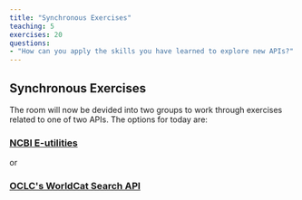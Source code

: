 ```yaml
---
title: "Synchronous Exercises"
teaching: 5
exercises: 20 
questions: 
- "How can you apply the skills you have learned to explore new APIs?"
---
```


## Synchronous Exercises 

The room will now be devided into two groups to work through exercises related to one of two APIs. The options for today are: 


### [NCBI E-utilities](https://joshuadull.github.io/APIs-for-Libraries/07-NCBI-E-Utilities/index.html)

or 

### [OCLC's WorldCat Search API](https://joshuadull.github.io/APIs-for-Libraries/08-OCLC-WorldCatSearch-API/index.html)
